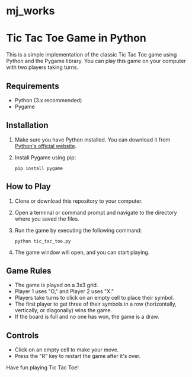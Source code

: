 # mj_works
# Tic Tac Toe Game in Python

This is a simple implementation of the classic Tic Tac Toe game using Python and the Pygame library. You can play this game on your computer with two players taking turns.

## Requirements
- Python (3.x recommended)
- Pygame

## Installation

1. Make sure you have Python installed. You can download it from [Python's official website](https://www.python.org/downloads/).

2. Install Pygame using pip:

   ```
   pip install pygame
   ```

## How to Play

1. Clone or download this repository to your computer.

2. Open a terminal or command prompt and navigate to the directory where you saved the files.

3. Run the game by executing the following command:

   ```
   python tic_tac_toe.py
   ```

4. The game window will open, and you can start playing.

## Game Rules

- The game is played on a 3x3 grid.
- Player 1 uses "O," and Player 2 uses "X."
- Players take turns to click on an empty cell to place their symbol.
- The first player to get three of their symbols in a row (horizontally, vertically, or diagonally) wins the game.
- If the board is full and no one has won, the game is a draw.

## Controls

- Click on an empty cell to make your move.
- Press the "R" key to restart the game after it's over.

Have fun playing Tic Tac Toe!
